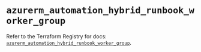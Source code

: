 # `azurerm_automation_hybrid_runbook_worker_group`

Refer to the Terraform Registry for docs: [`azurerm_automation_hybrid_runbook_worker_group`](https://registry.terraform.io/providers/hashicorp/azurerm/3.86.0/docs/resources/automation_hybrid_runbook_worker_group).
